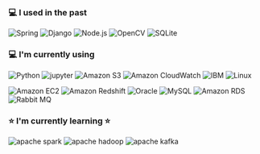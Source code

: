 ### 💻 I used in the past
<img alt="Spring" src ="https://img.shields.io/badge/Spring-6DB33F.svg?&style=for-the-badge&logo=Spring&logoColor=white"/> <img alt="Django" src ="https://img.shields.io/badge/Django-092E20.svg?&style=for-the-badge&logo=Django&logoColor=white"/> <img alt="Node.js" src ="https://img.shields.io/badge/Node.js-339933.svg?&style=for-the-badge&logo=Node.js&logoColor=white"/> <img alt="OpenCV" src ="https://img.shields.io/badge/OpenCV-5C3EE8.svg?&style=for-the-badge&logo=OpenCV&logoColor=white"/> <img alt="SQLite" src ="https://img.shields.io/badge/SQLite-003B57.svg?&style=for-the-badge&logo=SQLite&logoColor=white"/>


### 💻 I'm currently using
<img alt="Python" src ="https://img.shields.io/badge/Python-3776AB.svg?&style=for-the-badge&logo=Python&logoColor=white"/> <img alt="jupyter" src ="https://img.shields.io/badge/jupyter-F37626.svg?&style=for-the-badge&logo=jupyter&logoColor=white"/> <img alt="Amazon S3" src ="https://img.shields.io/badge/Amazon S3-569A31.svg?&style=for-the-badge&logo=Amazon S3&logoColor=white"/> <img alt="Amazon CloudWatch" src ="https://img.shields.io/badge/Amazon CloudWatch-FF4F8B.svg?&style=for-the-badge&logo=Amazon CloudWatch&logoColor=white"/> <img alt="IBM" src ="https://img.shields.io/badge/IBM-052FAD.svg?&style=for-the-badge&logo=IBM&logoColor=white"/> <img alt="Linux" src ="https://img.shields.io/badge/Linux-FCC624.svg?&style=for-the-badge&logo=Linux&logoColor=white"/> 

<img alt="Amazon EC2" src ="https://img.shields.io/badge/Amazon EC2-FF9900.svg?&style=for-the-badge&logo=Amazon EC2&logoColor=white"/> <img alt="Amazon Redshift" src ="https://img.shields.io/badge/Amazon Redshift-004088.svg?&style=for-the-badge&logo=Amazon Redshift&logoColor=white"/> <img alt="Oracle" src ="https://img.shields.io/badge/Oracle-F80000.svg?&style=for-the-badge&logo=Oracle&logoColor=white"/> <img alt="MySQL" src ="https://img.shields.io/badge/MySQL-4479A1.svg?&style=for-the-badge&logo=MySQL&logoColor=white"/> <img alt="Amazon RDS" src ="https://img.shields.io/badge/Amazon RDS-527FFF.svg?&style=for-the-badge&logo=Amazon RDS&logoColor=white"/> <img alt="Rabbit MQ" src ="https://img.shields.io/badge/rabbit mq-FF6600.svg?&style=for-the-badge&logo=rabbitmq&logoColor=white"/> 

### ⭐ I'm currently learning ⭐
<img alt="apache spark" src ="https://img.shields.io/badge/apache spark-E25A1C.svg?&style=for-the-badge&logo=apache spark&logoColor=white"/> <img alt="apache hadoop" src ="https://img.shields.io/badge/apache hadoop-66CCFF.svg?&style=for-the-badge&logo=apachehadoop&logoColor=white"/> <img alt="apache kafka" src ="https://img.shields.io/badge/apache kafka-231F20.svg?&style=for-the-badge&logo=apachekafka&logoColor=white"/> 
